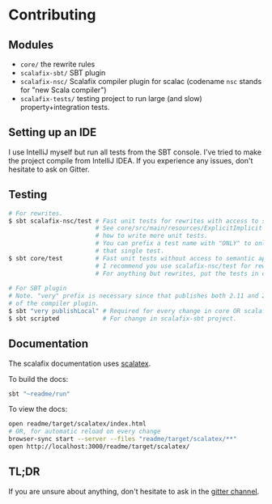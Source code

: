 Contributing
===========

## Modules

- `core/` the rewrite rules
- `scalafix-sbt/` SBT plugin
- `scalafix-nsc/` Scalafix compiler plugin for scalac (codename `nsc` stands for "new Scala compiler")
- `scalafix-tests/` testing project to run large (and slow) property+integration tests.

## Setting up an IDE

I use IntelliJ myself but run all tests from the SBT console.
I've tried to make the project compile from IntelliJ IDEA.
If you experience any issues, don't hesitate to ask on Gitter.

## Testing

```sh
# For rewrites.
$ sbt scalafix-nsc/test # Fast unit tests for rewrites with access to semantic api.
                        # See core/src/main/resources/ExplicitImplicit for
                        # how to write more unit tests.
                        # You can prefix a test name with "ONLY" to only run
                        # that single test.
$ sbt core/test         # Fast unit tests without access to semantic api.
                        # I recommend you use scalafix-nsc/test for rewrite tests.
                        # For anything but rewrites, put the tests in core.
                        
# For SBT plugin
# Note. "very" prefix is necessary since that publishes both 2.11 and 2.12 versions
# of the compiler plugin.
$ sbt "very publishLocal" # Required for every change in core OR scalafix-nsc.
$ sbt scripted            # For change in scalafix-sbt project.
```

## Documentation

The scalafix documentation uses [scalatex](http://www.lihaoyi.com/Scalatex/).

To build the docs:

```sh
sbt "~readme/run"
```

To view the docs:

```sh
open readme/target/scalatex/index.html
# OR, for automatic reload on every change
browser-sync start --server --files "readme/target/scalatex/**"
open http://localhost:3000/readme/target/scalatex/
```

## TL;DR

If you are unsure about anything, don't hesitate to ask in the [gitter channel](https://gitter.im/scalacenter/scalafix).
